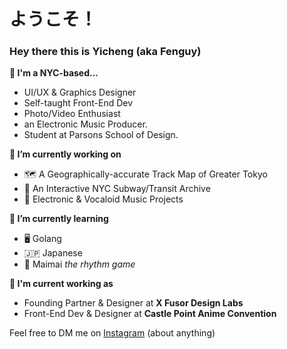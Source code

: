 # ようこそ！

### Hey there this is Yicheng (aka Fenguy)

**🗽 I'm a NYC-based...**
- UI/UX & Graphics Designer
- Self-taught Front-End Dev
- Photo/Video Enthusiast
- an Electronic Music Producer.
- Student at Parsons School of Design.

**🔭 I’m currently working on**
- 🗺️ A Geographically-accurate Track Map of Greater Tokyo
- 📁 An Interactive NYC Subway/Transit Archive
- 🎵 Electronic & Vocaloid Music Projects
 
**🌱 I’m currently learning**
- 🖥️ Golang
- 🇯🇵 Japanese
- 🥛 Maimai *the rhythm game*

**💼 I'm current working as**
- Founding Partner & Designer at **X Fusor Design Labs**
- Front-End Dev & Designer at **Castle Point Anime Convention**

Feel free to DM me on [Instagram](https://www.instagram.com/tigerfeng_sh/) (about anything)
<!--
**TigerFeng37/TigerFeng37** is a ✨ _special_ ✨ repository because its `README.md` (this file) appears on your GitHub profile.

Here are some ideas to get you started:

- 🔭 I’m currently working on ...
- 🌱 I’m currently learning ...
- 👯 I’m looking to collaborate on ...
- 🤔 I’m looking for help with ...
- 💬 Ask me about ...
- 📫 How to reach me: ...
- 😄 Pronouns: ...
- ⚡ Fun fact: ...
-->
